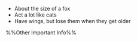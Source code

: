 - About the size of a fox
- Act a lot like cats
- Have wings, but lose them when they get older

%%Other Important Info%%